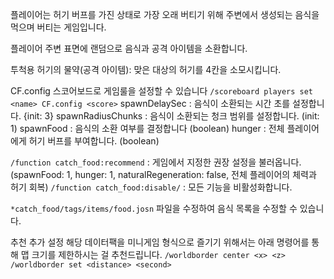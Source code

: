 플레이어는 허기 버프를 가진 상태로 가장 오래 버티기 위해 주변에서 생성되는 음식을 먹으며 버티는 게임입니다.

플레이어 주변 표면에 랜덤으로 음식과 공격 아이템을 소환합니다.

투척용 허기의 물약(공격 아이템): 맞은 대상의 허기를 4칸을 소모시킵니다.

CF.config 스코어보드로 게임룰을 설정할 수 있습니다
`/scoreboard players set <name> CF.config <score>`
<name>
    spawnDelaySec       : 음식이 소환되는 시간 초를 설정합니다. {init: 3}
    spawnRadiusChunks   : 음식이 소환되는 청크 범위를 설정합니다. (init: 1)
    spawnFood           : 음식의 소환 여부를 결정합니다 (boolean)
    hunger              : 전체 플레이어에게 허기 버프를 부여합니다. (boolean)

`/function catch_food:recommend`  : 게임에서 지정한 권장 설정을 불러옵니다.
(spawnFood: 1, hunger: 1, naturalRegeneration: false, 전체 플레이어의 체력과 허기 회복)
`/function catch_food:disable/`    : 모든 기능을 비활성화합니다.

`*catch_food/tags/items/food.josn` 파일을 수정하여 음식 목록을 수정할 수 있습니다.

추천 추가 설정
    해당 데이터팩을 미니게임 형식으로 즐기기 위해서는 아래 명령어를 통해 맵 크기를 제한하시는 걸 추천드립니다.
`/worldborder center <x> <z>
/worldborder set <distance> <second>`
